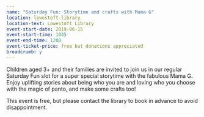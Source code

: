 ```yaml
---
name: "Saturday Fun: Storytime and crafts with Mama G"
location: lowestoft-library
location-text: Lowestoft Library
event-start-date: 2019-06-15
event-start-time: 1045
event-end-time: 1200
event-ticket-price: free but donations appreciated
breadcrumb: y
---
```


Children aged 3+ and their families are invited to join us in our regular Saturday Fun slot for a super special storytime with the fabulous Mama G. Enjoy uplifting stories about being who you are and loving who you choose with the magic of panto, and make some crafts too!

This event is free, but please contact the library to book in advance to avoid disappointment.
